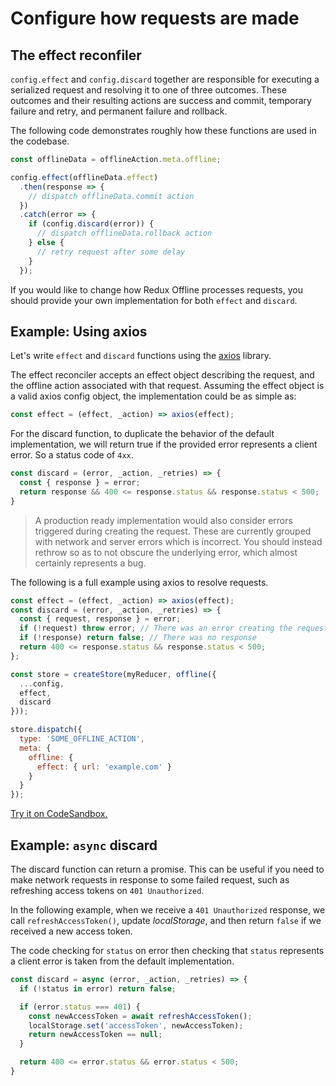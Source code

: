 # Configure how requests are made

## The effect reconfiler

`config.effect` and `config.discard` together are responsible for executing a serialized request and resolving it to one of three outcomes. These outcomes and their resulting actions are success and commit, temporary failure and retry, and permanent failure and rollback.

The following code demonstrates roughly how these functions are used in the codebase.

```js
const offlineData = offlineAction.meta.offline;

config.effect(offlineData.effect)
  .then(response => {
    // dispatch offlineData.commit action
  })
  .catch(error => {
    if (config.discard(error)) {
      // dispatch offlineData.rollback action
    } else {
      // retry request after some delay
    }
  });
```

If you would like to change how Redux Offline processes requests, you should provide your own implementation for both `effect` and `discard`.

## Example: Using axios

Let's write `effect` and `discard` functions using the [axios](https://github.com/axios/axios) library.

The effect reconciler accepts an effect object describing the request, and the offline action associated with that request. Assuming the effect object is a valid axios config object, the implementation could be as simple as:

```js
const effect = (effect, _action) => axios(effect);
```

For the discard function, to duplicate the behavior of the default implementation, we will return true if the provided error represents a client error. So a status code of `4xx`.

```js
const discard = (error, _action, _retries) => {
  const { response } = error;
  return response && 400 <= response.status && response.status < 500;
}
```

> A production ready implementation would also consider errors triggered during creating the request. These are currently grouped with network and server errors which is incorrect. You should instead rethrow so as to not obscure the underlying error, which almost certainly represents a bug.

The following is a full example using axios to resolve requests.

```js
const effect = (effect, _action) => axios(effect);
const discard = (error, _action, _retries) => {
  const { request, response } = error;
  if (!request) throw error; // There was an error creating the request
  if (!response) return false; // There was no response
  return 400 <= response.status && response.status < 500;
};

const store = createStore(myReducer, offline({
  ...config,
  effect,
  discard
}));

store.dispatch({
  type: 'SOME_OFFLINE_ACTION',
  meta: {
    offline: {
      effect: { url: 'example.com' }
    }
  }
});
```

[Try it on CodeSandbox.](https://codesandbox.io/s/jp6zrj3pj5)

## Example: `async` discard

The discard function can return a promise. This can be useful if you need to make network requests in response to some failed request, such as refreshing access tokens on `401 Unauthorized`.

In the following example, when we receive a `401 Unauthorized` response, we call `refreshAccessToken()`, update _localStorage_, and then return `false` if we received a new access token.

The code checking for `status` on error then checking that `status` represents a client error is taken from the default implementation.

```js
const discard = async (error, _action, _retries) => {
  if (!status in error) return false;

  if (error.status === 401) {
    const newAccessToken = await refreshAccessToken();
    localStorage.set('accessToken', newAccessToken);
    return newAccessToken == null;
  }

  return 400 <= error.status && error.status < 500;
}
```
